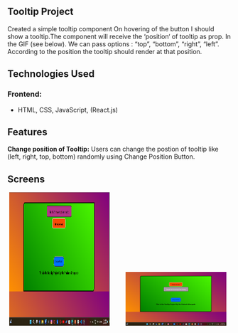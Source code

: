## Tooltip Project
Created a simple tooltip component On hovering of the button I should show a tooltip.The component will receive the ‘position‘ of tooltip as prop. In the GIF (see below). We can pass options : “top”, “bottom”, “right”, “left”. According to the position the tooltip should render at that position.


## Technologies Used
### Frontend: 
 - HTML, CSS, JavaScript, (React.js)


## Features
**Change position of Tooltip:** Users can change the postion of tooltip like (left, right, top, bottom) randomly using Change Position Button. </br>


## Screens
<p align="center">
<img src="https://github.com/prakashghropade/coding_Ninjas_tookit_project/blob/main/first.png" height="300px" width="45%"/> &nbsp; &nbsp; &nbsp; &nbsp; 
<img src="https://github.com/prakashghropade/coding_Ninjas_tookit_project/blob/main/second.png" width="45%"/> &nbsp; &nbsp; &nbsp; &nbsp;     
</p>



